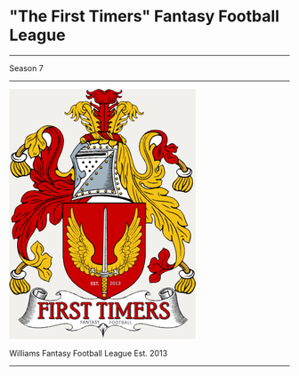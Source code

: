 # "The First Timers" Fantasy Football League
---

Season 7
___

![alt text](first-time-crest-4.jpg "FTFFL")

Williams Fantasy Football League
Est. 2013
___
